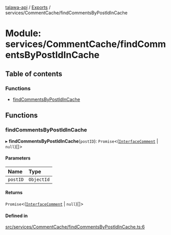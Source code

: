 [talawa-api](../README.md) / [Exports](../modules.md) / services/CommentCache/findCommentsByPostIdInCache

# Module: services/CommentCache/findCommentsByPostIdInCache

## Table of contents

### Functions

- [findCommentsByPostIdInCache](services_CommentCache_findCommentsByPostIdInCache.md#findcommentsbypostidincache)

## Functions

### findCommentsByPostIdInCache

▸ **findCommentsByPostIdInCache**(`postID`): `Promise`\<([`InterfaceComment`](../interfaces/models_Comment.InterfaceComment.md) \| ``null``)[]\>

#### Parameters

| Name | Type |
| :------ | :------ |
| `postID` | `ObjectId` |

#### Returns

`Promise`\<([`InterfaceComment`](../interfaces/models_Comment.InterfaceComment.md) \| ``null``)[]\>

#### Defined in

[src/services/CommentCache/findCommentsByPostIdInCache.ts:6](https://github.com/PalisadoesFoundation/talawa-api/blob/7d5b1e7/src/services/CommentCache/findCommentsByPostIdInCache.ts#L6)
